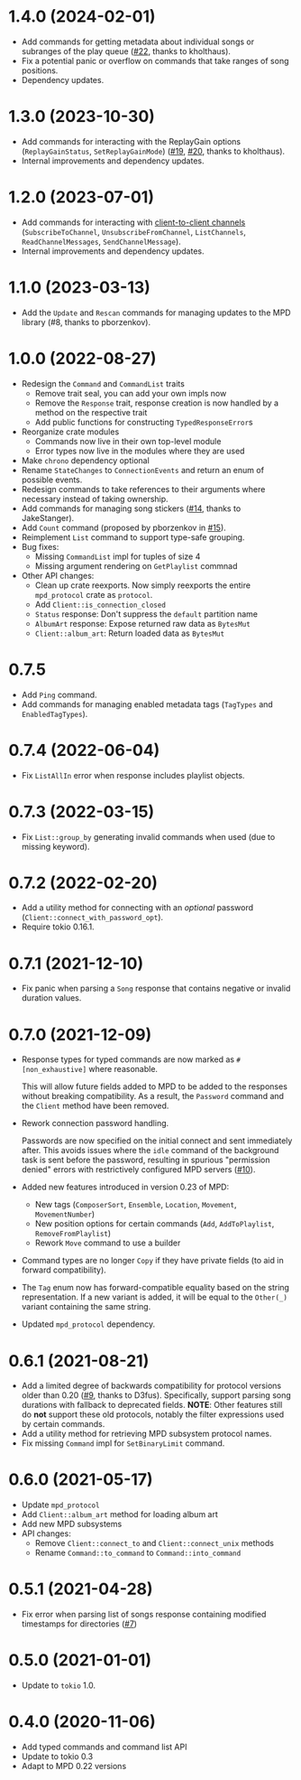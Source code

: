 # 1.4.0 (2024-02-01)

 - Add commands for getting metadata about individual songs or subranges of the play queue ([#22](https://github.com/elomatreb/mpd_client/pull/22), thanks to kholthaus).
 - Fix a potential panic or overflow on commands that take ranges of song positions.
 - Dependency updates.

# 1.3.0 (2023-10-30)

 - Add commands for interacting with the ReplayGain options (`ReplayGainStatus`, `SetReplayGainMode`) ([#19](https://github.com/elomatreb/mpd_client/issues/19), [#20](https://github.com/elomatreb/mpd_client/20), thanks to kholthaus).
 - Internal improvements and dependency updates.

# 1.2.0 (2023-07-01)

 - Add commands for interacting with [client-to-client channels](https://mpd.readthedocs.io/en/latest/protocol.html#client-to-client) (`SubscribeToChannel`, `UnsubscribeFromChannel`, `ListChannels`, `ReadChannelMessages`, `SendChannelMessage`).
 - Internal improvements and dependency updates.

# 1.1.0 (2023-03-13)

 - Add the `Update` and `Rescan` commands for managing updates to the MPD library (#8, thanks to pborzenkov).

# 1.0.0 (2022-08-27)

 - Redesign the `Command` and `CommandList` traits
   - Remove trait seal, you can add your own impls now
   - Remove the `Response` trait, response creation is now handled by a method on the respective trait
   - Add public functions for constructing `TypedResponseError`s
 - Reorganize crate modules
   - Commands now live in their own top-level module
   - Error types now live in the modules where they are used
 - Make `chrono` dependency optional
 - Rename `StateChanges` to `ConnectionEvents` and return an enum of possible events.
 - Redesign commands to take references to their arguments where necessary instead of taking ownership.
 - Add commands for managing song stickers ([#14](https://github.com/elomatreb/mpd_client/pull/14), thanks to JakeStanger).
 - Add `Count` command (proposed by pborzenkov in [#15](https://github.com/elomatreb/mpd_client/pull/15)).
 - Reimplement `List` command to support type-safe grouping.
 - Bug fixes:
   - Missing `CommandList` impl for tuples of size 4
   - Missing argument rendering on `GetPlaylist` commnad
 - Other API changes:
   - Clean up crate reexports. Now simply reexports the entire `mpd_protocol` crate as `protocol`.
   - Add `Client::is_connection_closed`
   - `Status` response: Don't suppress the `default` partition name
   - `AlbumArt` response: Expose returned raw data as `BytesMut`
   - `Client::album_art`: Return loaded data as `BytesMut`

# 0.7.5

 - Add `Ping` command.
 - Add commands for managing enabled metadata tags (`TagTypes` and `EnabledTagTypes`).

# 0.7.4 (2022-06-04)

 - Fix `ListAllIn` error when response includes playlist objects.

# 0.7.3 (2022-03-15)

 - Fix `List::group_by` generating invalid commands when used (due to missing keyword).

# 0.7.2 (2022-02-20)

 - Add a utility method for connecting with an *optional* password (`Client::connect_with_password_opt`).
 - Require tokio 0.16.1.

# 0.7.1 (2021-12-10)

 - Fix panic when parsing a `Song` response that contains negative or invalid duration values.

# 0.7.0 (2021-12-09)

 - Response types for typed commands are now marked as `#[non_exhaustive]` where reasonable.

   This will allow future fields added to MPD to be added to the responses without breaking compatibility. As a result, the `Password` command and the `Client` method have been removed.
 - Rework connection password handling.

   Passwords are now specified on the initial connect and sent immediately after. This avoids issues where the `idle` command of the background task is sent before the password, resulting in spurious "permission denied" errors with restrictively configured MPD servers ([#10](https://github.com/elomatreb/mpd_client/issues/10)).
 - Added new features introduced in version 0.23 of MPD:
   - New tags (`ComposerSort`, `Ensemble`, `Location`, `Movement`, `MovementNumber`)
   - New position options for certain commands (`Add`, `AddToPlaylist`, `RemoveFromPlaylist`)
   - Rework `Move` command to use a builder
 - Command types are no longer `Copy` if they have private fields (to aid in forward compatibility).
 - The `Tag` enum now has forward-compatible equality based on the string representation. If a new variant is added, it will be equal to the `Other(_)` variant containing the same string.
 - Updated `mpd_protocol` dependency.

# 0.6.1 (2021-08-21)

 - Add a limited degree of backwards compatibility for protocol versions older than 0.20 ([#9](https://github.com/elomatreb/mpd_client/pull/9), thanks to D3fus).
   Specifically, support parsing song durations with fallback to deprecated fields.
   **NOTE**: Other features still do **not** support these old protocols, notably the filter expressions used by certain commands.
 - Add a utility method for retrieving MPD subsystem protocol names.
 - Fix missing `Command` impl for `SetBinaryLimit` command.

# 0.6.0 (2021-05-17)

 - Update `mpd_protocol`
 - Add `Client::album_art` method for loading album art
 - Add new MPD subsystems
 - API changes:
   - Remove `Client::connect_to` and `Client::connect_unix` methods
   - Rename `Command::to_command` to `Command::into_command`

# 0.5.1 (2021-04-28)

 - Fix error when parsing list of songs response containing modified timestamps for directories ([#7](https://github.com/elomatreb/mpd_client/issues/7))

# 0.5.0 (2021-01-01)

 - Update to `tokio` 1.0.

# 0.4.0 (2020-11-06)

 - Add typed commands and command list API
 - Update to tokio 0.3
 - Adapt to MPD 0.22 versions
